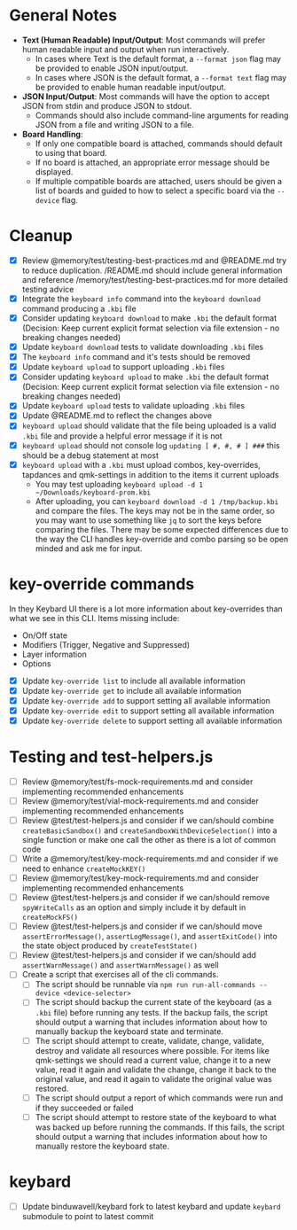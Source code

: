 # General Notes

*   **Text (Human Readable) Input/Output**: Most commands will prefer human readable input and output when run interactively.
    *   In cases where Text is the default format, a `--format json` flag may be provided to enable JSON input/output.
    *   In cases where JSON is the default format, a `--format text` flag may be provided to enable human readable input/output.
*   **JSON Input/Output**: Most commands will have the option to accept JSON from stdin and produce JSON to stdout.
    *   Commands should also include command-line arguments for reading JSON from a file and writing JSON to a file.
*   **Board Handling**:
    *   If only one compatible board is attached, commands should default to using that board.
    *   If no board is attached, an appropriate error message should be displayed.
    *   If multiple compatible boards are attached, users should be given a list of boards and guided to how to select a specific board via the `--device` flag.

# Cleanup

- [x] Review @memory/test/testing-best-practices.md and @README.md try to reduce duplication. /README.md should include general information and reference /memory/test/testing-best-practices.md for more detailed testing advice
- [x] Integrate the `keyboard info` command into the `keyboard download` command producing a `.kbi` file
- [x] Consider updating `keyboard download` to make `.kbi` the default format (Decision: Keep current explicit format selection via file extension - no breaking changes needed)
- [x] Update `keyboard download` tests to validate downloading `.kbi` files
- [x] The `keyboard info` command and it's tests should be removed
- [x] Update `keyboard upload` to support uploading `.kbi` files
- [x] Consider updating `keyboard upload` to make `.kbi` the default format (Decision: Keep current explicit format selection via file extension - no breaking changes needed)
- [x] Update `keyboard upload` tests to validate uploading `.kbi` files
- [x] Update @README.md to reflect the changes above
- [x] `keyboard upload` should validate that the file being uploaded is a valid `.kbi` file and provide a helpful error message if it is not
- [x] `keyboard upload` should not console log `updating [ #, #, # ] ###` this should be a debug statement at most
- [x] `keyboard upload` with a `.kbi` must upload combos, key-overrides, tapdances and qmk-settings in addition to the items it current uploads
  - You may test uploading `keyboard upload -d 1 ~/Downloads/keyboard-prom.kbi`
  - After uploading, you can `keyboard download -d 1 /tmp/backup.kbi` and compare the files. The keys may not be in the same order, so you may want to use something like `jq` to sort the keys before comparing the files. There may be some expected differences due to the way the CLI handles key-override and combo parsing so be open minded and ask me for input.

# key-override commands

In they Keybard UI there is a lot more information about key-overrides than what we see in this CLI. Items missing include:

- On/Off state
- Modifiers (Trigger, Negative and Suppressed)
- Layer information
- Options

- [x] Update `key-override list` to include all available information
- [x] Update `key-override get` to include all available information
- [x] Update `key-override add` to support setting all available information
- [x] Update `key-override edit` to support setting all available information
- [x] Update `key-override delete` to support setting all available information

# Testing and test-helpers.js

- [ ] Review @memory/test/fs-mock-requirements.md and consider implementing recommended enhancements
- [ ] Review @memory/test/vial-mock-requirements.md and consider implementing recommended enhancements
- [ ] Review @test/test-helpers.js and consider if we can/should combine `createBasicSandbox()` and `createSandboxWithDeviceSelection()` into a single function or make one call the other as there is a lot of common code
- [ ] Write a @memory/test/key-mock-requirements.md and consider if we need to enhance `createMockKEY()`
- [ ] Review @memory/test/key-mock-requirements.md and consider implementing recommended enhancements
- [ ] Review @test/test-helpers.js and consider if we can/should remove `spyWriteCalls` as an option and simply include it by default in `createMockFS()`
- [ ] Review @test/test-helpers.js and consider if we can/should move `assertErrorMessage()`, `assertLogMessage()`, and `assertExitCode()` into the state object produced by `createTestState()`
- [ ] Review @test/test-helpers.js and consider if we can/should add `assertWarnMessage()` and `assertWarnMessage()` as well
- [ ] Create a script that exercises all of the cli commands.
    - [ ] The script should be runnable via `npm run run-all-commands --device <device-selector>`
    - [ ] The script should backup the current state of the keyboard (as a `.kbi` file) before running any tests. If the backup fails, the script should output a warning that includes information about how to manually backup the keyboard state and terminate.
    - [ ] The script should attempt to create, validate, change, validate, destroy and validate all resources where possible. For items like qmk-settings we should read a current value, change it to a new value, read it again and validate the change, change it back to the original value, and read it again to validate the original value was restored.
    - [ ] The script should output a report of which commands were run and if they succeeded or failed
    - [ ] The script should attempt to restore state of the keyboard to what was backed up before running the commands. If this fails, the script should output a warning that includes information about how to manually restore the keyboard state.

# keybard

- [ ] Update binduwavell/keybard fork to latest keybard and update `keybard` submodule to point to latest commit